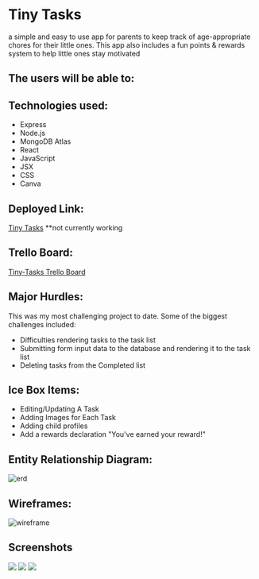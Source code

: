 # Tiny Tasks
a simple and easy to use app for parents to keep track of age-appropriate chores for their little ones. 
This app also includes a fun points & rewards system to help little ones stay motivated

## The users will be able to:

## Technologies used:
- Express
- Node.js
- MongoDB Atlas
- React
- JavaScript
- JSX
- CSS
- Canva

## Deployed Link:
[Tiny Tasks](http://tiny-tasks-app.herokuapp.com) **not currently working

## Trello Board:
[Tiny-Tasks Trello Board](https://trello.com/b/bpYMXv1N/project-4-tinytasks)

## Major Hurdles:
This was my most challenging project to date. Some of the biggest challenges included:

- Difficulties rendering tasks to the task list
- Submitting form input data to the database and rendering it to the task list
- Deleting tasks from the Completed list

## Ice Box Items:
- Editing/Updating A Task
- Adding Images for Each Task
- Adding child profiles
- Add a rewards declaration
    "You've earned your reward!"

## Entity Relationship Diagram:
![erd](https://iili.io/HG30l49.png)

## Wireframes:
![wireframe](https://iili.io/HGqcYox.png)

## Screenshots
![](https://iili.io/HGqrFrN.png)
![](https://iili.io/HGqrf2I.png)
![](https://iili.io/HGqr31p.png)